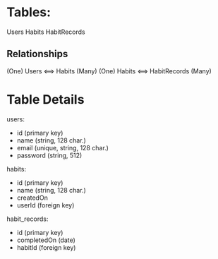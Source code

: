 # Tables:

Users
Habits
HabitRecords

## Relationships

(One) Users <==> Habits (Many)
(One) Habits <==> HabitRecords (Many)

# Table Details

users:
- id (primary key)
- name (string, 128 char.)
- email (unique, string, 128 char.)
- password (string, 512)

habits:
- id (primary key)
- name (string, 128 char.)
- createdOn
- userId (foreign key)

habit_records:
- id (primary key)
- completedOn (date) 
- habitId (foreign key)
